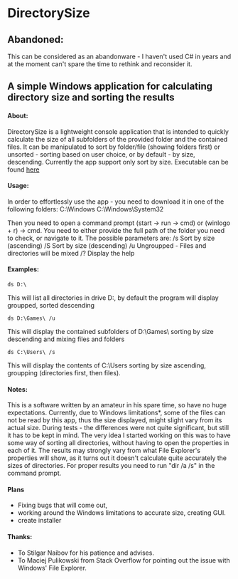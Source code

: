 # DirectorySize

## Abandoned:
This can be considered as an abandonware - I haven't used C# in years and at the moment can't spare the time to rethink and reconsider it.

## A simple Windows application for calculating directory size and sorting the results

#### About:
DirectorySize is a lightweight console application that is intended to quickly calculate the size of all subfolders of the provided folder and the contained files. It can be manipulated
to sort by folder/file (showing folders first) or unsorted - sorting based on user choice, or by default - by size, descending. Currently the app support only sort by size.
Executable can be found [here](http://pest-art.com/ds/ds.exe)

#### Usage:
In order to effortlessly use the app - you need to download it in one of the following folders:
C:\Windows
C:\Windows\System32

Then you need to open a command prompt (start -> run -> cmd) or (winlogo + r) -> cmd. You need to either provide the full path of the folder you need to check, or navigate to it. 
The possible parameters are:
/s              Sort by size (ascending)
/S              Sort by size (descending)
/u              Ungroupped - Files and directories will be mixed
/?              Display the help

#### Examples:
```
ds D:\
```
This will list all directories in drive D:, by default the program will display groupped, sorted descending

```
ds D:\Games\ /u
```
This will display the contained subfolders of D:\Games\ sorting by size descending and mixing files and folders

```
ds C:\Users\ /s
```
This will display the contents of C:\Users sorting by size ascending, groupping (directories first, then files).


#### Notes:
This is a software written by an amateur in his spare time, so have no huge expectations. Currently, due to Windows limitations*, some of the files can not be read by this app, thus the size displayed, might slight vary
from its actual size. During tests - the differences were not quite significant, but still it has to be kept in mind. The very idea I started working on this was to have some way of sorting all directories, 
without having to open the properties in each of it.
The results may strongly vary from what File Explorer's properties will show, as it turns out it doesn't calculate quite accurately
the sizes of directories. For proper results you need to run "dir /a /s" in the command prompt.

#### Plans
* Fixing bugs that will come out, 
* working around the Windows limitations to accurate size, creating GUI.
* create installer

#### Thanks:
* To Stilgar Naibov for his patience and advises.
* To Maciej Pulikowski from Stack Overflow for pointing out the issue with Windows' File Explorer.
